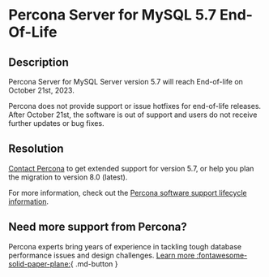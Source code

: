 # Percona Server for MySQL 5.7 End-Of-Life

## Description

Percona Server for MySQL Server version 5.7 will reach End-of-life on October 21st, 2023.

Percona does not provide support or issue hotfixes for end-of-life releases. After October 21st, the software is out of support and users do not receive further updates or bug fixes.

## Resolution

[Contact Percona](https://www.percona.com/about/contact) to get extended support for version 5.7, or help you plan the migration to version 8.0 (latest).  

For more information, check out the [Percona software support lifecycle information](https://www.percona.com/services/policies/percona-software-support-lifecycle).

## Need more support from Percona?

Percona experts bring years of experience in tackling tough database performance issues and design challenges.
[Learn more :fontawesome-solid-paper-plane:](https://per.co.na/subscribe){ .md-button }

